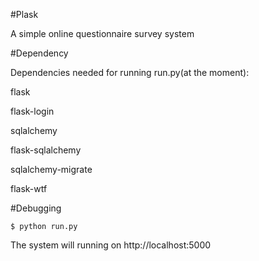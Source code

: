 #Plask

A simple online questionnaire survey system

#Dependency

Dependencies needed for running run.py(at the moment):

flask

flask-login

sqlalchemy

flask-sqlalchemy

sqlalchemy-migrate

flask-wtf

#Debugging

```
$ python run.py
```

The system will running on http://localhost:5000